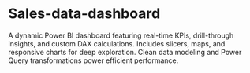 # Sales-data-dashboard
A dynamic Power BI dashboard featuring real-time KPIs, drill-through insights, and custom DAX calculations. Includes slicers, maps, and responsive charts for deep exploration. Clean data modeling and Power Query transformations power efficient performance.
